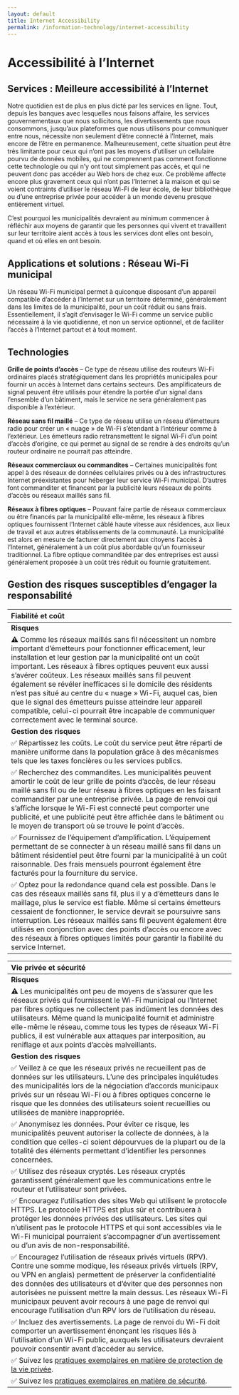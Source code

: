 ```yaml
---
layout: default
title: Internet Accessibility
permalink: /information-technology/internet-accessibility
---
```


# Accessibilité à l’Internet

## Services : Meilleure accessibilité à l’Internet

Notre quotidien est de plus en plus dicté par les services en ligne. Tout, depuis les banques avec lesquelles nous faisons affaire, les services gouvernementaux que nous sollicitons, les divertissements que nous consommons, jusqu’aux plateformes que nous utilisons pour communiquer entre nous, nécessite non seulement d’être connecté à l’Internet, mais encore de l’être en permanence. Malheureusement, cette situation peut être très limitante pour ceux qui n’ont pas les moyens d’utiliser un cellulaire pourvu de données mobiles, qui ne comprennent pas comment fonctionne cette technologie ou qui n’y ont tout simplement pas accès, et qui ne peuvent donc pas accéder au Web hors de chez eux. Ce problème affecte encore plus gravement ceux qui n’ont pas l’Internet à la maison et qui se voient contraints d’utiliser le réseau Wi-Fi de leur école, de leur bibliothèque ou d’une entreprise privée pour accéder à un monde devenu presque entièrement virtuel.

C’est pourquoi les municipalités devraient au minimum commencer à réfléchir aux moyens de garantir que les personnes qui vivent et travaillent sur leur territoire aient accès à tous les services dont elles ont besoin, quand et où elles en ont besoin.

## Applications et solutions : Réseau Wi-Fi municipal

Un réseau Wi-Fi municipal permet à quiconque disposant d’un appareil compatible d’accéder à l’Internet sur un territoire déterminé, généralement dans les limites de la municipalité, pour un coût réduit ou sans frais. Essentiellement, il s’agit d’envisager le Wi-Fi comme un service public nécessaire à la vie quotidienne, et non un service optionnel, et de faciliter l’accès à l’Internet partout et à tout moment.

## Technologies

**Grille de points d’accès** – Ce type de réseau utilise des routeurs Wi-Fi ordinaires placés stratégiquement dans les propriétés municipales pour fournir un accès à Internet dans certains secteurs. Des amplificateurs de signal peuvent être utilisés pour étendre la portée d’un signal dans l’ensemble d’un bâtiment, mais le service ne sera généralement pas disponible à l’extérieur.

**Réseau sans fil maillé** – Ce type de réseau utilise un réseau d’émetteurs radio pour créer un « nuage » de Wi-Fi s’étendant à l’intérieur comme à l’extérieur. Les émetteurs radio retransmettent le signal Wi-Fi d’un point d’accès d’origine, ce qui permet au signal de se rendre à des endroits qu’un routeur ordinaire ne pourrait pas atteindre.

**Réseaux commerciaux ou commandites** – Certaines municipalités font appel à des réseaux de données cellulaires privés ou à des infrastructures Internet préexistantes pour héberger leur service Wi-Fi municipal. D’autres font commanditer et financent par la publicité leurs réseaux de points d’accès ou réseaux maillés sans fil.

**Réseaux à fibres optiques** – Pouvant faire partie de réseaux commerciaux ou être financés par la municipalité elle-même, les réseaux à fibres optiques fournissent l’Internet câblé haute vitesse aux résidences, aux lieux de travail et aux autres établissements de la communauté. La municipalité est alors en mesure de facturer directement aux citoyens l’accès à l’Internet, généralement à un coût plus abordable qu’un fournisseur traditionnel. La fibre optique commanditée par des entreprises est aussi généralement proposée à un coût très réduit ou fournie gratuitement.

## Gestion des risques susceptibles d’engager la responsabilité

| Fiabilité et coût |
| :--- |
| **Risques** |
| ⚠ Comme les réseaux maillés sans fil nécessitent un nombre important d’émetteurs pour fonctionner efficacement, leur installation et leur gestion par la municipalité ont un coût important. Les réseaux à fibres optiques peuvent eux aussi s’avérer coûteux. Les réseaux maillés sans fil peuvent également se révéler inefficaces si le domicile des résidents n’est pas situé au centre du « nuage » Wi-Fi, auquel cas, bien que le signal des émetteurs puisse atteindre leur appareil compatible, celui-ci pourrait être incapable de communiquer correctement avec le terminal source. |
| **Gestion des risques** |
| ✅ Répartissez les coûts. Le coût du service peut être réparti de manière uniforme dans la population grâce à des mécanismes tels que les taxes foncières ou les services publics. |
| ✅ Recherchez des commandites. Les municipalités peuvent amortir le coût de leur grille de points d’accès, de leur réseau maillé sans fil ou de leur réseau à fibres optiques en les faisant commanditer par une entreprise privée. La page de renvoi qui s’affiche lorsque le Wi-Fi est connecté peut comporter une publicité, et une publicité peut être affichée dans le bâtiment ou le moyen de transport où se trouve le point d’accès. |
| ✅ Fournissez de l’équipement d’amplification. L’équipement permettant de se connecter à un réseau maillé sans fil dans un bâtiment résidentiel peut être fourni par la municipalité à un coût raisonnable. Des frais mensuels pourront également être facturés pour la fourniture du service. |
| ✅ Optez pour la redondance quand cela est possible. Dans le cas des réseaux maillés sans fil, plus il y a d’émetteurs dans le maillage, plus le service est fiable. Même si certains émetteurs cessaient de fonctionner, le service devrait se poursuivre sans interruption. Les réseaux maillés sans fil peuvent également être utilisés en conjonction avec des points d’accès ou encore avec des réseaux à fibres optiques limités pour garantir la fiabilité du service Internet. |

| Vie privée et sécurité |
| :--- |
| **Risques** |
| ⚠ Les municipalités ont peu de moyens de s’assurer que les réseaux privés qui fournissent le Wi-Fi municipal ou l’Internet par fibres optiques ne collectent pas indûment les données des utilisateurs. Même quand la municipalité fournit et administre elle-même le réseau, comme tous les types de réseaux Wi-Fi publics, il est vulnérable aux attaques par interposition, au reniflage et aux points d’accès malveillants. |
| **Gestion des risques** |
| ✅ Veillez à ce que les réseaux privés ne recueillent pas de données sur les utilisateurs. L’une des principales inquiétudes des municipalités lors de la négociation d’accords municipaux privés sur un réseau Wi-Fi ou à fibres optiques concerne le risque que les données des utilisateurs soient recueillies ou utilisées de manière inappropriée. |
| ✅ Anonymisez les données. Pour éviter ce risque, les municipalités peuvent autoriser la collecte de données, à la condition que celles-ci soient dépourvues de la plupart ou de la totalité des éléments permettant d’identifier les personnes concernées. |
| ✅ Utilisez des réseaux cryptés. Les réseaux cryptés garantissent généralement que les communications entre le routeur et l’utilisateur sont privées. |
| ✅ Encouragez l’utilisation des sites Web qui utilisent le protocole HTTPS. Le protocole HTTPS est plus sûr et contribuera à protéger les données privées des utilisateurs. Les sites qui n’utilisent pas le protocole HTTPS et qui sont accessibles via le Wi-Fi municipal pourraient s’accompagner d’un avertissement ou d’un avis de non-responsabilité. |
| ✅ Encouragez l’utilisation de réseaux privés virtuels \(RPV\). Contre une somme modique, les réseaux privés virtuels \(RPV, ou VPN en anglais\) permettent de préserver la confidentialité des données des utilisateurs et d’éviter que des personnes non autorisées ne puissent mettre la main dessus. Les réseaux Wi-Fi municipaux peuvent avoir recours à une page de renvoi qui encourage l’utilisation d’un RPV lors de l’utilisation du réseau. |
| ✅ Incluez des avertissements. La page de renvoi du Wi-Fi doit comporter un avertissement énonçant les risques liés à l’utilisation d’un Wi-Fi public, auxquels les utilisateurs devraient pouvoir consentir avant d’accéder au service. |
| ✅ Suivez les [pratiques exemplaires en matière de protection de la vie privée](https://cippic-ca.github.io/SmartCityToolkit/privacy.html). |
| ✅ Suivez les [pratiques exemplaires en matière de sécurité](https://cippic-ca.github.io/SmartCityToolkit/security.html). |

